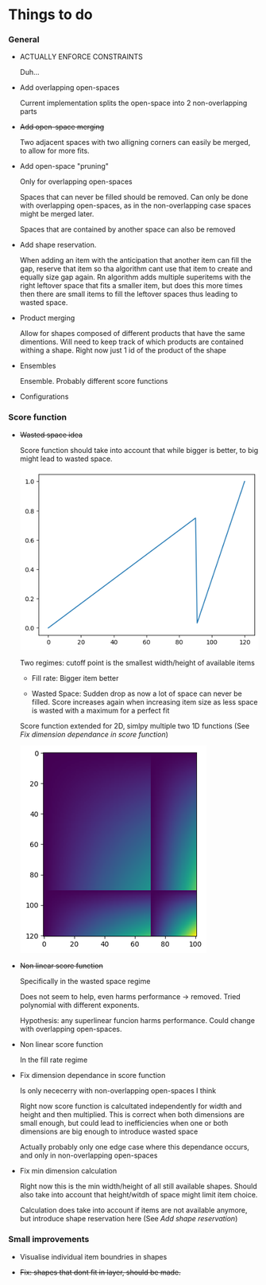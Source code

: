 # Things to do

### General

- ACTUALLY ENFORCE CONSTRAINTS

    Duh...

- Add overlapping open-spaces

    Current implementation splits the open-space into 2 non-overlapping parts

- ~~Add open-space merging~~

    Two adjacent spaces with two alligning corners can easily be merged, to allow for more fits.
    

- Add open-space "pruning" 

    Only for overlapping open-spaces

    Spaces that can never be filled should be removed. Can only be done with overlapping open-spaces, as in the non-overlapping case spaces might be merged later.

    Spaces that are contained by another space can also be removed

- Add shape reservation.

    When adding an item with the anticipation that another item can fill the gap, reserve that item so tha algorithm cant use that item to create and equally size gap again. Rn algorithm adds multiple superitems with the right leftover space that fits a smaller item, but does this more times then there are small items to fill the leftover spaces thus leading to wasted space.


- Product merging

    Allow for shapes composed of different products that have the same dimentions.
    Will need to keep track of which products are contained withing a shape. Right now just 1 id of the product of the shape


- Ensembles

    Ensemble. Probably different score functions



- Configurations




### Score function

- ~~Wasted space idea~~

    Score function should take into account that while bigger is better, to big might lead to wasted space.

    ![1D score function](/images/ScoreFunction1D.png "1D score function")

    Two regimes: cutoff point is the smallest width/height of available items
    - Fill rate:
        Bigger item better

    - Wasted Space:
        Sudden drop as now a lot of space can never be filled. Score increases again when increasing item size as less space is wasted with a maximum for a perfect fit

    Score function extended for 2D, simlpy multiple two 1D functions (See *Fix dimension dependance in score function*)

    ![2D score function](/images/ScoreFunction2D.png "2D score function")


- ~~Non linear score function~~

    Specifically in the wasted space regime

    Does not seem to help, even harms performance -> removed.
    Tried polynomial with different exponents.

    Hypothesis: any superlinear funcion harms performance.
    Could change with overlapping open-spaces.


- Non linear score function

    In the fill rate regime


- Fix dimension dependance in score function

    Is only nececerry with non-overlapping open-spaces I think

    Right now score function is calcultated independently for width and height and then multiplied. This is correct when both dimensions are small enough, but could lead to inefficiencies when one or both dimensions are big enough to introduce wasted space

    Actually probably only one edge case where this dependance occurs, and only in non-overlapping open-spaces



- Fix min dimension calculation

    Right now this is the min width/height of all still available shapes. Should also take into account that height/witdh of space might limit item choice.

    Calculation does take into account if items are not available anymore, but introduce shape reservation here (See *Add shape reservation*)



### Small improvements


- Visualise individual item boundries in shapes

- ~~Fix: shapes that dont fit in layer, should be made.~~


